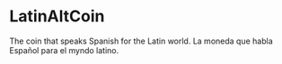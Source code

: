 LatinAltCoin
============

The coin that speaks Spanish for the Latin world. La moneda que habla Español para el myndo latino.
